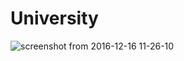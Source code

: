 # University
![screenshot from 2016-12-16 11-26-10](https://cloud.githubusercontent.com/assets/23121309/21257806/a88a1840-c382-11e6-9372-74f4fafb9ce0.png)
